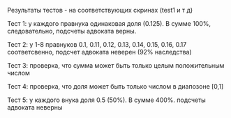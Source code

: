 Результаты тестов - на соответствующих скринах (test1 и т д)

Тест 1: у каждого правнука одинаковая доля (0.125). В сумме 100%, следовательно, подсчеты адвоката верны. 

Тест 2: у 1-8 правнуков 0.1, 0.11, 0.12, 0.13, 0.14, 0.15, 0.16, 0.17 соответсвенно, подсчет адвоката неверен (92% наследства)

Тест 3: проверка, что сумма может быть только целым положительным числом

Тест 4: проверка, что доля может быть только числом в диапозоне [0,1]

Тест 5: у каждого внука доля 0.5 (50%). В сумме 400%. подсчеты адвоката неверны

